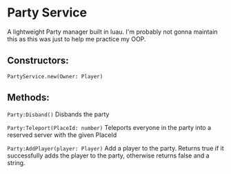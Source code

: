 # Party Service
A lightweight Party manager built in luau. I'm probably not gonna maintain this as this was just to help me practice my OOP.
## Constructors:
`PartyService.new(Owner: Player)`
## Methods:
`Party:Disband()` Disbands the party

`Party:Teleport(PlaceId: number)` Teleports everyone in the party into a reserved server with the given PlaceId

`Party:AddPlayer(player: Player)` Add a player to the party. Returns true if it successfully adds the player to the party, otherwise returns false and a string.
